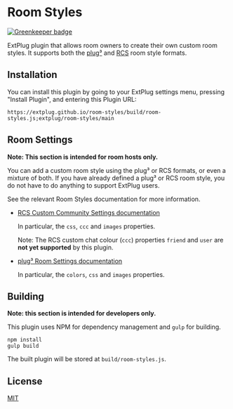 Room Styles
===========

[![Greenkeeper badge](https://badges.greenkeeper.io/extplug/room-styles.svg)](https://greenkeeper.io/)

ExtPlug plugin that allows room owners to create their own custom room styles.
It supports both the [plug³](https://github.com/plugCubed/plugCubed/wiki/Room-Settings)
and [RCS](https://rcs.radiant.dj/ccs) room style formats.

## Installation

You can install this plugin by going to your ExtPlug settings menu, pressing "Install Plugin",
and entering this Plugin URL:

```
https://extplug.github.io/room-styles/build/room-styles.js;extplug/room-styles/main
```

## Room Settings

**Note: This section is intended for room hosts only.**

You can add a custom room style using the plug³ or RCS formats, or even a
mixture of both. If you have already defined a plug³ or RCS room style, you do
not have to do anything to support ExtPlug users.

See the relevant Room Styles documentation for more information.

  * [RCS Custom Community Settings documentation](https://rcs.radiant.dj/ccs)

    In particular, the `css`, `ccc` and `images` properties.

    Note: The RCS custom chat colour (`ccc`) properties `friend` and `user` are
    **not yet supported** by this plugin.

  * [plug³ Room Settings documentation](https://github.com/plugCubed/plugCubed/wiki/Room-Settings)

    In particular, the `colors`, `css` and `images` properties.

## Building

**Note: this section is intended for developers only.**

This plugin uses NPM for dependency management and `gulp` for building.

```
npm install
gulp build
```

The built plugin will be stored at `build/room-styles.js`.

## License

[MIT](./LICENSE)

